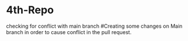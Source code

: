 # 4th-Repo
checking for conflict with main branch
#Creating some changes on Main branch in order to cause conflict in the pull request.